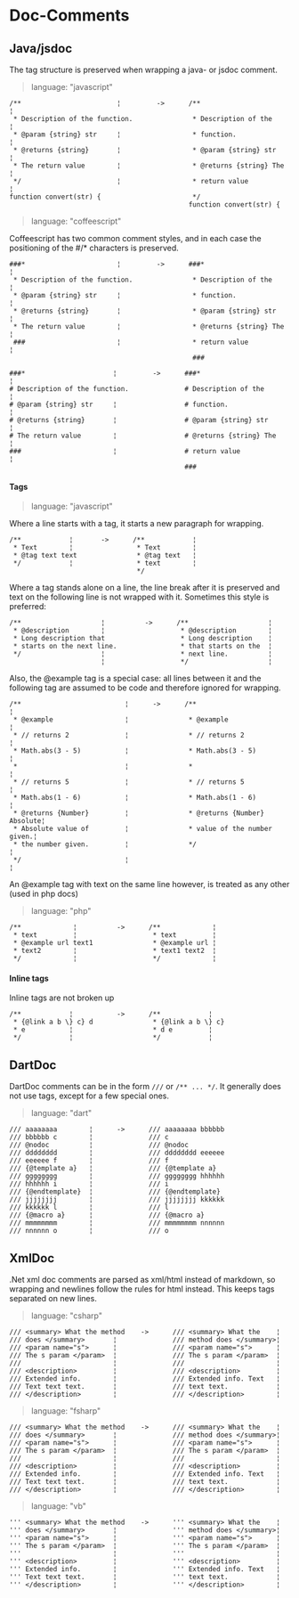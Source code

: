 # Doc-Comments

## Java/jsdoc

The tag structure is preserved when wrapping a java- or jsdoc comment.

> language: "javascript"

    /**                        ¦         ->      /**                        ¦
     * Description of the function.               * Description of the      ¦
     * @param {string} str     ¦                  * function.               ¦
     * @returns {string}       ¦                  * @param {string} str     ¦
     * The return value        ¦                  * @returns {string} The   ¦
     */                        ¦                  * return value            ¦
    function convert(str) {                       */
                                                 function convert(str) {

> language: "coffeescript"

Coffeescript has two common comment styles, and in each case the positioning of
the #/* characters is preserved.

    ###*                       ¦         ->      ###*                       ¦
     * Description of the function.               * Description of the      ¦
     * @param {string} str     ¦                  * function.               ¦
     * @returns {string}       ¦                  * @param {string} str     ¦
     * The return value        ¦                  * @returns {string} The   ¦
     ###                       ¦                  * return value            ¦
                                                  ###

    ###*                      ¦         ->      ###*                      ¦
    # Description of the function.              # Description of the      ¦
    # @param {string} str     ¦                 # function.               ¦
    # @returns {string}       ¦                 # @param {string} str     ¦
    # The return value        ¦                 # @returns {string} The   ¦
    ###                       ¦                 # return value            ¦
                                                ###

#### Tags ####

> language: "javascript"

Where a line starts with a tag, it starts a new paragraph for wrapping.

    /**            ¦       ->      /**            ¦
     * Text        ¦                * Text        ¦
     * @tag text text               * @tag text   ¦
     */            ¦                * text        ¦
                                    */

Where a tag stands alone on a line, the line break after it is preserved and
text on the following line is not wrapped with it. Sometimes this style is
preferred:

    /**                    ¦          ->      /**                    ¦
     * @description        ¦                   * @description        ¦
     * Long description that                   * Long description    ¦
     * starts on the next line.                * that starts on the  ¦
     */                    ¦                   * next line.          ¦
                           ¦                   */                    ¦

Also, the @example tag is a special case: all lines between it and the following
tag are assumed to be code and therefore ignored for wrapping.

    /**                          ¦      ->      /**                          ¦
     * @example                  ¦               * @example                  ¦
     * // returns 2              ¦               * // returns 2              ¦
     * Math.abs(3 - 5)           ¦               * Math.abs(3 - 5)           ¦
     *                           ¦               *                           ¦
     * // returns 5              ¦               * // returns 5              ¦
     * Math.abs(1 - 6)           ¦               * Math.abs(1 - 6)           ¦
     * @returns {Number}         ¦               * @returns {Number} Absolute¦
     * Absolute value of         ¦               * value of the number given.¦
     * the number given.         ¦               */                          ¦
     */                          ¦                                           ¦

An @example tag with text on the same line however, is treated as any other
(used in php docs)

> language: "php"

    /**             ¦          ->      /**             ¦
     * text         ¦                   * text         ¦
     * @example url text1               * @example url ¦
     * text2        ¦                   * text1 text2  ¦
     */             ¦                   */             ¦


#### Inline tags ####

Inline tags are not broken up

    /**            ¦           ->      /**            ¦
     * {@link a b \} c} d               * {@link a b \} c}
     * e           ¦                    * d e         ¦
     */            ¦                    */            ¦


## DartDoc ##

DartDoc comments can be in the form `///` or `/** ... */`. It generally does not
use tags, except for a few special ones.

> language: "dart"

    /// aaaaaaaa        ¦      ->      /// aaaaaaaa bbbbbb
    /// bbbbbb c        ¦              /// c
    /// @nodoc          ¦              /// @nodoc
    /// dddddddd        ¦              /// dddddddd eeeeee
    /// eeeeee f        ¦              /// f
    /// {@template a}   ¦              /// {@template a}
    /// gggggggg        ¦              /// gggggggg hhhhhh
    /// hhhhhh i        ¦              /// i
    /// {@endtemplate}  ¦              /// {@endtemplate}
    /// jjjjjjjj        ¦              /// jjjjjjjj kkkkkk
    /// kkkkkk l        ¦              /// l
    /// {@macro a}      ¦              /// {@macro a}
    /// mmmmmmmm        ¦              /// mmmmmmmm nnnnnn
    /// nnnnnn o        ¦              /// o


## XmlDoc ##

.Net xml doc comments are parsed as xml/html instead of markdown, so wrapping
and newlines follow the rules for html instead. This keeps tags separated on new
lines.

> language: "csharp"

    /// <summary> What the method    ->      /// <summary> What the    ¦
    /// does </summary>       ¦              /// method does </summary>¦
    /// <param name="s">      ¦              /// <param name="s">      ¦
    /// The s param </param>  ¦              /// The s param </param>  ¦
    ///                       ¦              ///                       ¦
    /// <description>         ¦              /// <description>         ¦
    /// Extended info.        ¦              /// Extended info. Text   ¦
    /// Text text text.       ¦              /// text text.            ¦
    /// </description>        ¦              /// </description>        ¦

> language: "fsharp"

    /// <summary> What the method    ->      /// <summary> What the    ¦
    /// does </summary>       ¦              /// method does </summary>¦
    /// <param name="s">      ¦              /// <param name="s">      ¦
    /// The s param </param>  ¦              /// The s param </param>  ¦
    ///                       ¦              ///                       ¦
    /// <description>         ¦              /// <description>         ¦
    /// Extended info.        ¦              /// Extended info. Text   ¦
    /// Text text text.       ¦              /// text text.            ¦
    /// </description>        ¦              /// </description>        ¦

> language: "vb"

    ''' <summary> What the method    ->      ''' <summary> What the    ¦
    ''' does </summary>       ¦              ''' method does </summary>¦
    ''' <param name="s">      ¦              ''' <param name="s">      ¦
    ''' The s param </param>  ¦              ''' The s param </param>  ¦
    '''                       ¦              '''                       ¦
    ''' <description>         ¦              ''' <description>         ¦
    ''' Extended info.        ¦              ''' Extended info. Text   ¦
    ''' Text text text.       ¦              ''' text text.            ¦
    ''' </description>        ¦              ''' </description>        ¦
